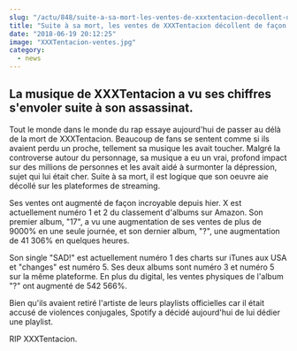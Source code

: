 ```yaml
--- 
slug: "/actu/848/suite-a-sa-mort-les-ventes-de-xxxtentacion-decollent-de-facon-incroyable-sur-itunes-et-amazon"
title: "Suite à sa mort, les ventes de XXXTentacion décollent de façon incroyable sur iTunes et Amazon"
date: "2018-06-19 20:12:25"
image: "XXXTentacion-ventes.jpg"
category:
  - news
---
```

<h2>La musique de XXXTentacion a vu ses chiffres s'envoler suite à son assassinat.</h2>

<p>Tout le monde dans le monde du rap essaye aujourd'hui de passer au délà de la mort de XXXTentacion. Beaucoup de fans se sentent comme si ils avaient perdu un proche, tellement sa musique les avait toucher. Malgré la controverse autour du personnage, sa musique a eu un vrai, profond impact sur des millions de personnes et les avait aidé à surmonter la dépression, sujet qui lui était cher. Suite à sa mort, il est logique que son oeuvre aie décollé sur les plateformes de streaming.</p>

<p>Ses ventes ont augmenté de façon incroyable depuis hier. X est actuellement numéro 1 et 2 du classement d'albums sur Amazon. Son premier album, "17", a vu une augmentation de ses ventes de plus de 9000% en une seule journée, et son dernier album, "?", une augmentation de 41 306% en quelques heures.</p>

<p>Son single "SAD!" est actuellement numéro 1 des charts sur iTunes aux USA et "changes" est numéro 5. Ses deux albums sont numéro 3 et numéro 5 sur la même plateforme. En plus du digital, les ventes physiques de l'album "?" ont augmenté de 542 566%.</p>

<p>Bien qu'ils avaient retiré l'artiste de leurs playlists officielles car il était accusé de violences conjugales, Spotify a décidé aujourd'hui de lui dédier une playlist. </p>

<p>RIP XXXTentacion.</p>